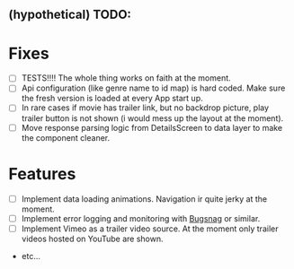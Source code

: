 ## (hypothetical) TODO:
# Fixes
- [ ] TESTS!!!! The whole thing works on faith at the moment.
- [ ] Api configuration (like genre name to id map) is hard coded. Make sure the fresh version is loaded at every App start up.
- [ ] In rare cases if movie has trailer link, but no backdrop picture, play trailer button is not shown (i would mess up the layout at the moment).
- [ ] Move response parsing logic from DetailsScreen to data layer to make the component cleaner.

# Features
- [ ] Implement data loading animations. Navigation ir quite jerky at the moment.
- [ ] Implement error logging and monitoring with [Bugsnag](https://www.bugsnag.com/) or similar.
- [ ] Implement Vimeo as a trailer video source. At the moment only trailer videos hosted on YouTube are shown.
- etc...
